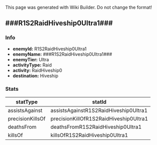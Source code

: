 <span class="wiki-builder">This page was generated with Wiki Builder. Do not change the format!</span>

## ###R1S2RaidHiveship0Ultra1###
### Info
* **enemyId:** R1S2RaidHiveship0Ultra1
* **enemyName:** ###R1S2RaidHiveship0Ultra1###
* **enemyTier:** Ultra
* **activityType:** Raid
* **activity:** RaidHiveship0
* **destination:** Hiveship

### Stats
statType | statId
-------- | ------
assistsAgainst | assistsAgainstR1S2RaidHiveship0Ultra1
precisionKillsOf | precisionKillOfR1S2RaidHiveship0Ultra1
deathsFrom | deathsFromR1S2RaidHiveship0Ultra1
killsOf | killsOfR1S2RaidHiveship0Ultra1

